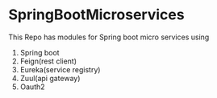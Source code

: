 # SpringBootMicroservices
This Repo has modules for Spring boot micro services using 
1) Spring boot
2) Feign(rest client)
3) Eureka(service registry)
4) Zuul(api gateway)
5) Oauth2
